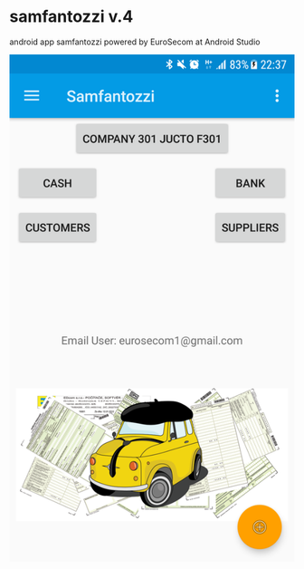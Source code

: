 samfantozzi v.4
===========

android app samfantozzi powered by EuroSecom at Android Studio


![Alt text](https://github.com/eurosecom/samfantozzi/blob/masterAS3/graphics/samfantozzi_mainscreen.png)
